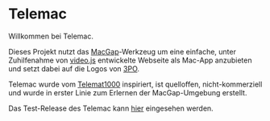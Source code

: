 # Telemac


Willkommen bei Telemac.

Dieses Projekt nutzt das [MacGap](https://github.com/MacGapProject)-Werkzeug um eine einfache, unter Zuhilfenahme von [video.js](http://videojs.com/) entwickelte Webseite als Mac-App anzubieten und setzt dabei auf die Logos von [3PO](https://github.com/3PO/Senderlogos). 
	
Telemac wurde vom [Telemat1000](https://github.com/noestreich/Telemat1000) inspiriert, ist quelloffen, nicht-kommerziell und wurde in erster Linie zum Erlernen der MacGap-Umgebung erstellt. 

Das Test-Release des Telemac kann [hier](https://github.com/noestreich/Telemac/blob/master/test_release/telemac.zip?raw=true) eingesehen werden.